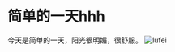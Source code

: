 # 简单的一天hhh
今天是简单的一天，阳光很明媚，很舒服。
![lufei](https://ss0.bdstatic.com/70cFuHSh_Q1YnxGkpoWK1HF6hhy/it/u=1984754214,3055581086&fm=26&gp=0.jpg)
